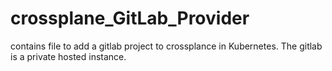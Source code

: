 # crossplane_GitLab_Provider
contains file to add a gitlab project to crossplance in Kubernetes. The gitlab is a private hosted instance.
